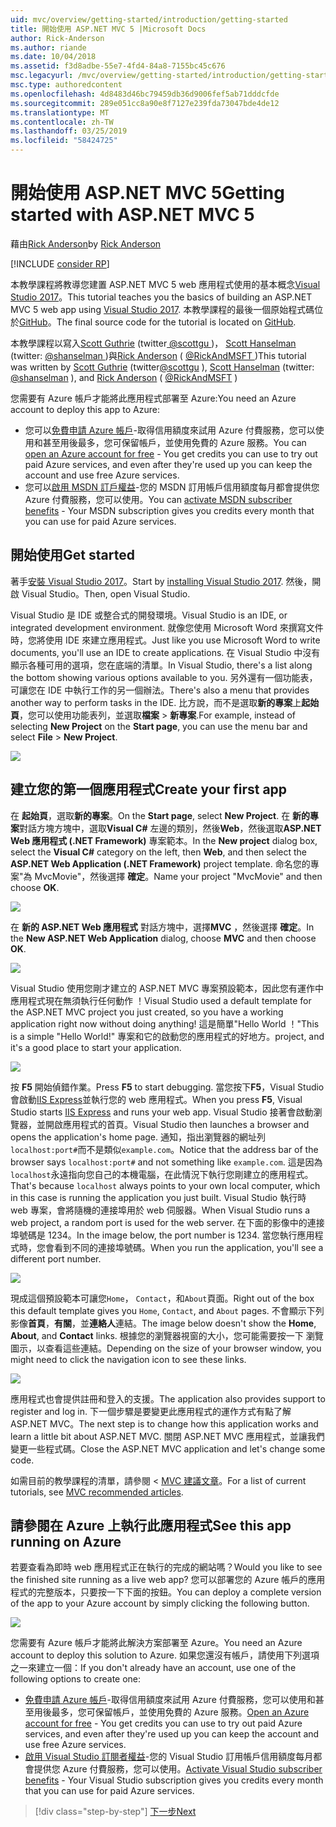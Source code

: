 ```yaml
---
uid: mvc/overview/getting-started/introduction/getting-started
title: 開始使用 ASP.NET MVC 5 |Microsoft Docs
author: Rick-Anderson
ms.author: riande
ms.date: 10/04/2018
ms.assetid: f3d8adbe-55e7-4fd4-84a8-7155bc45c676
msc.legacyurl: /mvc/overview/getting-started/introduction/getting-started
msc.type: authoredcontent
ms.openlocfilehash: 4d8483d46bc79459db36d9006fef5ab71dddcfde
ms.sourcegitcommit: 289e051cc8a90e8f7127e239fda73047bde4de12
ms.translationtype: MT
ms.contentlocale: zh-TW
ms.lasthandoff: 03/25/2019
ms.locfileid: "58424725"
---
```

<a name="getting-started-with-aspnet-mvc-5"></a><span data-ttu-id="c753a-102">開始使用 ASP.NET MVC 5</span><span class="sxs-lookup"><span data-stu-id="c753a-102">Getting started with ASP.NET MVC 5</span></span>
====================
<span data-ttu-id="c753a-103">藉由[Rick Anderson]((https://twitter.com/RickAndMSFT))</span><span class="sxs-lookup"><span data-stu-id="c753a-103">by [Rick Anderson]((https://twitter.com/RickAndMSFT))</span></span>

[!INCLUDE [consider RP](../../../../includes/razor.md)]

<span data-ttu-id="c753a-104">本教學課程將教導您建置 ASP.NET MVC 5 web 應用程式使用的基本概念[Visual Studio 2017](https://visualstudio.microsoft.com/downloads/?utm_medium=microsoft&utm_source=docs.microsoft.com&utm_campaign=button+cta&utm_content=download+vs2017)。</span><span class="sxs-lookup"><span data-stu-id="c753a-104">This tutorial teaches you the basics of building an ASP.NET MVC 5 web app using [Visual Studio 2017](https://visualstudio.microsoft.com/downloads/?utm_medium=microsoft&utm_source=docs.microsoft.com&utm_campaign=button+cta&utm_content=download+vs2017).</span></span> <span data-ttu-id="c753a-105">本教學課程的最後一個原始程式碼位於[GitHub](https://github.com/aspnet/AspNetDocs/tree/master/aspnet/mvc/overview/getting-started/introduction/sample/MvcMovie/MvcMovie)。</span><span class="sxs-lookup"><span data-stu-id="c753a-105">The final source code for the tutorial is located on [GitHub](https://github.com/aspnet/AspNetDocs/tree/master/aspnet/mvc/overview/getting-started/introduction/sample/MvcMovie/MvcMovie).</span></span>

<span data-ttu-id="c753a-106">本教學課程以寫入[Scott Guthrie](https://weblogs.asp.net/scottgu/) (twitter[ @scottgu ](https://twitter.com/scottgu) )， [Scott Hanselman](http://www.hanselman.com/blog/) (twitter: [ @shanselman ](https://twitter.com/shanselman) )與[Rick Anderson](https://twitter.com/RickAndMSFT) ( [ @RickAndMSFT ](https://twitter.com/#!/RickAndMSFT) )</span><span class="sxs-lookup"><span data-stu-id="c753a-106">This tutorial was written by [Scott Guthrie](https://weblogs.asp.net/scottgu/) (twitter[@scottgu](https://twitter.com/scottgu) ), [Scott Hanselman](http://www.hanselman.com/blog/) (twitter: [@shanselman](https://twitter.com/shanselman) ), and [Rick Anderson](https://twitter.com/RickAndMSFT) ( [@RickAndMSFT](https://twitter.com/#!/RickAndMSFT) )</span></span>

<span data-ttu-id="c753a-107">您需要有 Azure 帳戶才能將此應用程式部署至 Azure:</span><span class="sxs-lookup"><span data-stu-id="c753a-107">You need an Azure account to deploy this app to Azure:</span></span>

- <span data-ttu-id="c753a-108">您可以[免費申請 Azure 帳戶](https://azure.microsoft.com/pricing/free-trial/?WT.mc_id=A443DD604)-取得信用額度來試用 Azure 付費服務，您可以使用和甚至用後最多，您可保留帳戶，並使用免費的 Azure 服務。</span><span class="sxs-lookup"><span data-stu-id="c753a-108">You can [open an Azure account for free](https://azure.microsoft.com/pricing/free-trial/?WT.mc_id=A443DD604) - You get credits you can use to try out paid Azure services, and even after they're used up you can keep the account and use free Azure services.</span></span>
- <span data-ttu-id="c753a-109">您可以[啟用 MSDN 訂戶權益](https://azure.microsoft.com/pricing/member-offers/msdn-benefits-details/?WT.mc_id=A443DD604)-您的 MSDN 訂用帳戶信用額度每月都會提供您 Azure 付費服務，您可以使用。</span><span class="sxs-lookup"><span data-stu-id="c753a-109">You can [activate MSDN subscriber benefits](https://azure.microsoft.com/pricing/member-offers/msdn-benefits-details/?WT.mc_id=A443DD604) - Your MSDN subscription gives you credits every month that you can use for paid Azure services.</span></span>

## <a name="get-started"></a><span data-ttu-id="c753a-110">開始使用</span><span class="sxs-lookup"><span data-stu-id="c753a-110">Get started</span></span>

<span data-ttu-id="c753a-111">著手[安裝 Visual Studio 2017](https://visualstudio.microsoft.com/downloads/?utm_medium=microsoft&utm_source=docs.microsoft.com&utm_campaign=button+cta&utm_content=download+vs2017)。</span><span class="sxs-lookup"><span data-stu-id="c753a-111">Start by [installing Visual Studio 2017](https://visualstudio.microsoft.com/downloads/?utm_medium=microsoft&utm_source=docs.microsoft.com&utm_campaign=button+cta&utm_content=download+vs2017).</span></span> <span data-ttu-id="c753a-112">然後，開啟 Visual Studio。</span><span class="sxs-lookup"><span data-stu-id="c753a-112">Then, open Visual Studio.</span></span>

<span data-ttu-id="c753a-113">Visual Studio 是 IDE 或整合式的開發環境。</span><span class="sxs-lookup"><span data-stu-id="c753a-113">Visual Studio is an IDE, or integrated development environment.</span></span> <span data-ttu-id="c753a-114">就像您使用 Microsoft Word 來撰寫文件時，您將使用 IDE 來建立應用程式。</span><span class="sxs-lookup"><span data-stu-id="c753a-114">Just like you use Microsoft Word to write documents, you'll use an IDE to create applications.</span></span> <span data-ttu-id="c753a-115">在 Visual Studio 中沒有顯示各種可用的選項，您在底端的清單。</span><span class="sxs-lookup"><span data-stu-id="c753a-115">In Visual Studio, there's a list along the bottom showing various options available to you.</span></span> <span data-ttu-id="c753a-116">另外還有一個功能表，可讓您在 IDE 中執行工作的另一個辦法。</span><span class="sxs-lookup"><span data-stu-id="c753a-116">There's also a menu that provides another way to perform tasks in the IDE.</span></span> <span data-ttu-id="c753a-117">比方說，而不是選取**新的專案**上**起始頁**，您可以使用功能表列，並選取**檔案** > **新專案**.</span><span class="sxs-lookup"><span data-stu-id="c753a-117">For example, instead of selecting **New Project** on the **Start page**, you can use the menu bar and select **File** > **New Project**.</span></span>

![](getting-started/_static/image1.png)

## <a name="create-your-first-app"></a><span data-ttu-id="c753a-118">建立您的第一個應用程式</span><span class="sxs-lookup"><span data-stu-id="c753a-118">Create your first app</span></span>

<span data-ttu-id="c753a-119">在 **起始頁**，選取**新的專案**。</span><span class="sxs-lookup"><span data-stu-id="c753a-119">On the **Start page**, select **New Project**.</span></span> <span data-ttu-id="c753a-120">在 **新的專案**對話方塊方塊中，選取**Visual C#** 左邊的類別，然後**Web**，然後選取**ASP.NET Web 應用程式 (.NET Framework)** 專案範本。</span><span class="sxs-lookup"><span data-stu-id="c753a-120">In the **New project** dialog box, select the **Visual C#** category on the left, then **Web**, and then select the **ASP.NET Web Application (.NET Framework)** project template.</span></span> <span data-ttu-id="c753a-121">命名您的專案"為 MvcMovie"，然後選擇 **確定**。</span><span class="sxs-lookup"><span data-stu-id="c753a-121">Name your project "MvcMovie" and then choose **OK**.</span></span>

![](getting-started/_static/image2.png)

<span data-ttu-id="c753a-122">在 **新的 ASP.NET Web 應用程式** 對話方塊中，選擇**MVC** ，然後選擇 **確定**。</span><span class="sxs-lookup"><span data-stu-id="c753a-122">In the **New ASP.NET Web Application** dialog, choose **MVC** and then choose **OK**.</span></span>

![](getting-started/_static/image3.png)

<span data-ttu-id="c753a-123">Visual Studio 使用您剛才建立的 ASP.NET MVC 專案預設範本，因此您有運作中應用程式現在無須執行任何動作 ！</span><span class="sxs-lookup"><span data-stu-id="c753a-123">Visual Studio used a default template for the ASP.NET MVC project you just created, so you have a working application right now without doing anything!</span></span> <span data-ttu-id="c753a-124">這是簡單"Hello World ！"</span><span class="sxs-lookup"><span data-stu-id="c753a-124">This is a simple "Hello World!"</span></span> <span data-ttu-id="c753a-125">專案和它的啟動您的應用程式的好地方。</span><span class="sxs-lookup"><span data-stu-id="c753a-125">project, and it's a good place to start your application.</span></span>

![](getting-started/_static/image4.png)

<span data-ttu-id="c753a-126">按 **F5** 開始偵錯作業。</span><span class="sxs-lookup"><span data-stu-id="c753a-126">Press **F5** to start debugging.</span></span> <span data-ttu-id="c753a-127">當您按下**F5**，Visual Studio 會啟動[IIS Express](/iis/extensions/introduction-to-iis-express/iis-express-overview)並執行您的 web 應用程式。</span><span class="sxs-lookup"><span data-stu-id="c753a-127">When you press **F5**, Visual Studio starts [IIS Express](/iis/extensions/introduction-to-iis-express/iis-express-overview) and runs your web app.</span></span> <span data-ttu-id="c753a-128">Visual Studio 接著會啟動瀏覽器，並開啟應用程式的首頁。</span><span class="sxs-lookup"><span data-stu-id="c753a-128">Visual Studio then launches a browser and opens the application's home page.</span></span> <span data-ttu-id="c753a-129">通知，指出瀏覽器的網址列`localhost:port#`而不是類似`example.com`。</span><span class="sxs-lookup"><span data-stu-id="c753a-129">Notice that the address bar of the browser says `localhost:port#` and not something like `example.com`.</span></span> <span data-ttu-id="c753a-130">這是因為`localhost`永遠指向您自己的本機電腦，在此情況下執行您剛建立的應用程式。</span><span class="sxs-lookup"><span data-stu-id="c753a-130">That's because `localhost` always points to your own local computer, which in this case is running the application you just built.</span></span> <span data-ttu-id="c753a-131">Visual Studio 執行時 web 專案，會將隨機的連接埠用於 web 伺服器。</span><span class="sxs-lookup"><span data-stu-id="c753a-131">When Visual Studio runs a web project, a random port is used for the web server.</span></span> <span data-ttu-id="c753a-132">在下面的影像中的連接埠號碼是 1234。</span><span class="sxs-lookup"><span data-stu-id="c753a-132">In the image below, the port number is 1234.</span></span> <span data-ttu-id="c753a-133">當您執行應用程式時，您會看到不同的連接埠號碼。</span><span class="sxs-lookup"><span data-stu-id="c753a-133">When you run the application, you'll see a different port number.</span></span>

![](getting-started/_static/image5.png)

<span data-ttu-id="c753a-134">現成這個預設範本可讓您`Home`， `Contact`，和`About`頁面。</span><span class="sxs-lookup"><span data-stu-id="c753a-134">Right out of the box this default template gives you `Home`, `Contact`, and `About` pages.</span></span> <span data-ttu-id="c753a-135">不會顯示下列影像**首頁**，**有關**，並**連絡人**連結。</span><span class="sxs-lookup"><span data-stu-id="c753a-135">The image below doesn't show the **Home**, **About**, and **Contact** links.</span></span> <span data-ttu-id="c753a-136">根據您的瀏覽器視窗的大小，您可能需要按一下 瀏覽圖示，以查看這些連結。</span><span class="sxs-lookup"><span data-stu-id="c753a-136">Depending on the size of your browser window, you might need to click the navigation icon to see these links.</span></span>

![](getting-started/_static/image6.png)

<span data-ttu-id="c753a-137">應用程式也會提供註冊和登入的支援。</span><span class="sxs-lookup"><span data-stu-id="c753a-137">The application also provides support to register and log in.</span></span> <span data-ttu-id="c753a-138">下一個步驟是要變更此應用程式的運作方式有點了解 ASP.NET MVC。</span><span class="sxs-lookup"><span data-stu-id="c753a-138">The next step is to change how this application works and learn a little bit about ASP.NET MVC.</span></span> <span data-ttu-id="c753a-139">關閉 ASP.NET MVC 應用程式，並讓我們變更一些程式碼。</span><span class="sxs-lookup"><span data-stu-id="c753a-139">Close the ASP.NET MVC application and let's change some code.</span></span>

<span data-ttu-id="c753a-140">如需目前的教學課程的清單，請參閱 < [MVC 建議文章](../mvc-learning-sequence.md)。</span><span class="sxs-lookup"><span data-stu-id="c753a-140">For a list of current tutorials, see [MVC recommended articles](../mvc-learning-sequence.md).</span></span>

## <a name="see-this-app-running-on-azure"></a><span data-ttu-id="c753a-141">請參閱在 Azure 上執行此應用程式</span><span class="sxs-lookup"><span data-stu-id="c753a-141">See this app running on Azure</span></span>

<span data-ttu-id="c753a-142">若要查看為即時 web 應用程式正在執行的完成的網站嗎？</span><span class="sxs-lookup"><span data-stu-id="c753a-142">Would you like to see the finished site running as a live web app?</span></span> <span data-ttu-id="c753a-143">您可以部署您的 Azure 帳戶的應用程式的完整版本，只要按一下下面的按鈕。</span><span class="sxs-lookup"><span data-stu-id="c753a-143">You can deploy a complete version of the app to your Azure account by simply clicking the following button.</span></span>

[![](https://azuredeploy.net/deploybutton.png)](https://azuredeploy.net/?repository=https://github.com/aspnet/AspNetDocs/tree/master/aspnet/mvc/overview/getting-started/introduction/sample/MvcMovie&amp;WT.mc_id=deploy_azure_aspnet)

<span data-ttu-id="c753a-144">您需要有 Azure 帳戶才能將此解決方案部署至 Azure。</span><span class="sxs-lookup"><span data-stu-id="c753a-144">You need an Azure account to deploy this solution to Azure.</span></span> <span data-ttu-id="c753a-145">如果您還沒有帳戶，請使用下列選項之一來建立一個：</span><span class="sxs-lookup"><span data-stu-id="c753a-145">If you don't already have an account, use one of the following options to create one:</span></span>

- <span data-ttu-id="c753a-146">[免費申請 Azure 帳戶](https://azure.microsoft.com/pricing/free-trial/?WT.mc_id=A443DD604)-取得信用額度來試用 Azure 付費服務，您可以使用和甚至用後最多，您可保留帳戶，並使用免費的 Azure 服務。</span><span class="sxs-lookup"><span data-stu-id="c753a-146">[Open an Azure account for free](https://azure.microsoft.com/pricing/free-trial/?WT.mc_id=A443DD604) - You get credits you can use to try out paid Azure services, and even after they're used up you can keep the account and use free Azure services.</span></span>
- <span data-ttu-id="c753a-147">[啟用 Visual Studio 訂閱者權益](https://azure.microsoft.com/pricing/member-offers/credit-for-visual-studio-subscribers)-您的 Visual Studio 訂用帳戶信用額度每月都會提供您 Azure 付費服務，您可以使用。</span><span class="sxs-lookup"><span data-stu-id="c753a-147">[Activate Visual Studio subscriber benefits](https://azure.microsoft.com/pricing/member-offers/credit-for-visual-studio-subscribers) - Your Visual Studio subscription gives you credits every month that you can use for paid Azure services.</span></span>

> [!div class="step-by-step"]
> [<span data-ttu-id="c753a-148">下一步</span><span class="sxs-lookup"><span data-stu-id="c753a-148">Next</span></span>](adding-a-controller.md)
